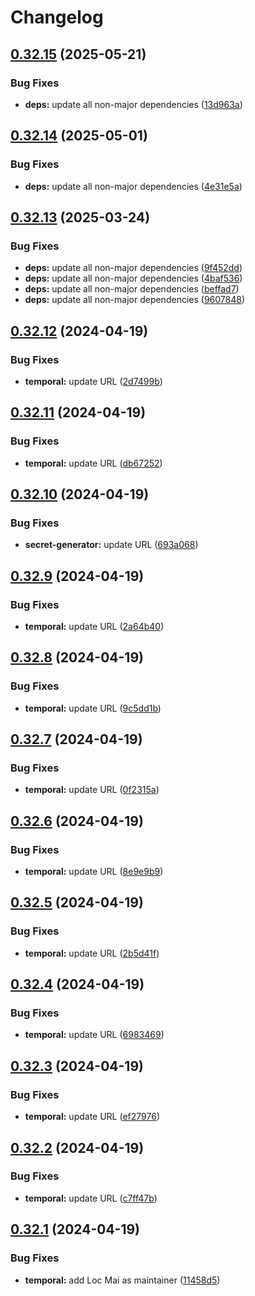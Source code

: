 # Changelog

## [0.32.15](https://github.com/locmai/charts/compare/temporal-v0.32.14...temporal-v0.32.15) (2025-05-21)


### Bug Fixes

* **deps:** update all non-major dependencies ([13d963a](https://github.com/locmai/charts/commit/13d963af9198fd665cc1851c0601b22ec1633205))

## [0.32.14](https://github.com/locmai/charts/compare/temporal-v0.32.13...temporal-v0.32.14) (2025-05-01)


### Bug Fixes

* **deps:** update all non-major dependencies ([4e31e5a](https://github.com/locmai/charts/commit/4e31e5a34157622c3c8ba8c532333f056d7b2d5d))

## [0.32.13](https://github.com/locmai/charts/compare/temporal-v0.32.12...temporal-v0.32.13) (2025-03-24)


### Bug Fixes

* **deps:** update all non-major dependencies ([9f452dd](https://github.com/locmai/charts/commit/9f452dde3338073e66994213714a507728d910f9))
* **deps:** update all non-major dependencies ([4baf536](https://github.com/locmai/charts/commit/4baf53672fbe1122942c5424ad2bff71ca4cb0b7))
* **deps:** update all non-major dependencies ([beffad7](https://github.com/locmai/charts/commit/beffad70f68f1fce76e22cabbb7e659cee0ddf10))
* **deps:** update all non-major dependencies ([9607848](https://github.com/locmai/charts/commit/96078486e26aee9168901196df18c79a5bf53298))

## [0.32.12](https://github.com/locmai/charts/compare/temporal-v0.32.11...temporal-v0.32.12) (2024-04-19)


### Bug Fixes

* **temporal:** update URL ([2d7499b](https://github.com/locmai/charts/commit/2d7499b433050d9c0ae5a8d7bea4b2c3b9bbc224))

## [0.32.11](https://github.com/locmai/charts/compare/temporal-v0.32.10...temporal-v0.32.11) (2024-04-19)


### Bug Fixes

* **temporal:** update URL ([db67252](https://github.com/locmai/charts/commit/db67252c0454ca86e3712859c0e9467bdb32f5f8))

## [0.32.10](https://github.com/locmai/charts/compare/temporal-v0.32.9...temporal-v0.32.10) (2024-04-19)


### Bug Fixes

* **secret-generator:** update URL ([693a068](https://github.com/locmai/charts/commit/693a0686d206e78ce17246738a53cafddfc8752b))

## [0.32.9](https://github.com/locmai/charts/compare/temporal-v0.32.8...temporal-v0.32.9) (2024-04-19)


### Bug Fixes

* **temporal:** update URL ([2a64b40](https://github.com/locmai/charts/commit/2a64b40b67b36e63464da9c88af6867a50cdafa2))

## [0.32.8](https://github.com/locmai/charts/compare/temporal-v0.32.7...temporal-v0.32.8) (2024-04-19)


### Bug Fixes

* **temporal:** update URL ([9c5dd1b](https://github.com/locmai/charts/commit/9c5dd1ba55b9e71de6230a3852fcc146145b50f8))

## [0.32.7](https://github.com/locmai/charts/compare/temporal-v0.32.6...temporal-v0.32.7) (2024-04-19)


### Bug Fixes

* **temporal:** update URL ([0f2315a](https://github.com/locmai/charts/commit/0f2315ac3c5f378f5a3293fbe5bcb3769ae9a065))

## [0.32.6](https://github.com/locmai/charts/compare/temporal-v0.32.5...temporal-v0.32.6) (2024-04-19)


### Bug Fixes

* **temporal:** update URL ([8e9e9b9](https://github.com/locmai/charts/commit/8e9e9b9a343aa0fde5ba5d65bf4e66de1c45144d))

## [0.32.5](https://github.com/locmai/charts/compare/temporal-v0.32.4...temporal-v0.32.5) (2024-04-19)


### Bug Fixes

* **temporal:** update URL ([2b5d41f](https://github.com/locmai/charts/commit/2b5d41fa4c9cad2b68e5380f9a9bdb8e9a5a7dc2))

## [0.32.4](https://github.com/locmai/charts/compare/temporal-v0.32.3...temporal-v0.32.4) (2024-04-19)


### Bug Fixes

* **temporal:** update URL ([6983469](https://github.com/locmai/charts/commit/6983469e1d5463417de46be2388b2eb7dab53a1b))

## [0.32.3](https://github.com/locmai/charts/compare/temporal-v0.32.2...temporal-v0.32.3) (2024-04-19)


### Bug Fixes

* **temporal:** update URL ([ef27976](https://github.com/locmai/charts/commit/ef27976e987644862f4899d557564bf89eec1d5e))

## [0.32.2](https://github.com/locmai/charts/compare/temporal-v0.32.1...temporal-v0.32.2) (2024-04-19)


### Bug Fixes

* **temporal:** update URL ([c7ff47b](https://github.com/locmai/charts/commit/c7ff47bc21a0b6e4e06143fd7f7fab45d7a3c081))

## [0.32.1](https://github.com/locmai/charts/compare/temporal-0.32.0...temporal-v0.32.1) (2024-04-19)


### Bug Fixes

* **temporal:** add Loc Mai as maintainer ([11458d5](https://github.com/locmai/charts/commit/11458d5865382fb470e60e8e9a0b7f459e09b2f8))
